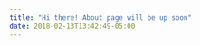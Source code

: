 ```yaml
---
title: "Hi there! About page will be up soon"
date: 2018-02-13T13:42:49-05:00
---
```

<!--![GIF by [Tomas Brunsdon](https://giphy.com/tomasbrunsdon)](https://media2.giphy.com/media/l0HlNaQ6gWfllcjDO/giphy.gif)
My name is Punya Vashist and I'm an undergraduate Engineering student majoring in Computer Science. Ever since the age of 15, I've been programming, primarily, developing for the web through numerous projects.

More than my love for code is my love to learn, constantly. Right before I decided to create this site for myself, I was sitting with a cup of coffee brewing by my side, reading You Don't Know JS. I'm a FOSS supporter and use Fedora (a GNU/Linux distribution) on my Lenovo Thinkpad X220 and macOS on my MacBook Pro 2017.

I love creating and contributing to new projects, especially ones that tend to delve into catering to the FOSS community. Quite recenly though, I've noticed myself getting into design (Brand / Identity / UI) as well.

While not writing or learning code, I'm either functioning as a copywriter or playing the guitar. You can find me on [Github](https://github.com/punyavashist), have a [chat here](https://t.me/punyavashist) or send a mail by clicking on this link that unexpecteadly opens the Mail Client you've never used- [punyavashist at pm dot me](mailto:punyavashist@pm.me).

<!--![GIF by [Tony Babel](https://giphy.com/tonybabel)](https://media.giphy.com/media/3oKIPEqDGUULpEU0aQ/giphy.gif)-->

<!--Ohai. I'm Punya and I'm an Engineering student majoring in Computer Science.

I'm also a UI / UX designer in Chandigarh, India. Right now, I function as the UI / UX Lead over at [LearnAnything](https://learn-anything.xyz). In addition, I contribute articles to the [XDA Developers Portal](https://xda-developers.com/author/punya-vashist) and [Hackernoon](https://hackernoon.com/@punyavashist).

More than my passion for UI / UX and code is my passion to learn, constantly. If not churning up articles or working on new features, you'd generally find me learning new programming languages or trying to master design tools.

I own a OnePlus 5- on which I use OxygenOS, a Lenovo X220 Thinkpad- on which I use Fedora and a 2017 Macbook Pro- on which I use macOS.

I do most of my design work in Figma and write most of my code in Visual Studio Code.

Most of my hobbies come and go but I've never stopped playing the guitar and drums. 

I like creating and contributing to new projects, especially ones that tend to delve into catering to the FOSS community- let's have a chat on [Telegram](https://t.co/crptck) and build products together. Alternatively, you can find me on [Twitter](https://t.me/punyavashist), [Instagram](https://instagram.com/punyavashist), [Github](https://github.com/punyavashist) and Discord (punya#0771). Or you can just send me a mail by clicking on this link that unexpecteadly opens the Mail Client you've never used- [punyavashist at pm dot me](mailto:punyavashist@pm.me).-->